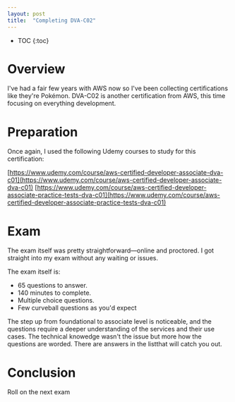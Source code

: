 ```yaml
---
layout: post
title:  "Completing DVA-C02"
---
```


* TOC
{:toc}

# Overview
I've had a fair few years with AWS now so I've been collecting certifications like they're Pokémon. DVA-C02 is another certification from AWS, this time focusing on everything development. 

# Preparation
Once again, I used the following Udemy courses to study for this certification:

[https://www.udemy.com/course/aws-certified-developer-associate-dva-c01](https://www.udemy.com/course/aws-certified-developer-associate-dva-c01)
[https://www.udemy.com/course/aws-certified-developer-associate-practice-tests-dva-c01](https://www.udemy.com/course/aws-certified-developer-associate-practice-tests-dva-c01)

# Exam
The exam itself was pretty straightforward—online and proctored. I got straight into my exam without any waiting or issues. 

The exam itself is:

- 65 questions to answer. 
- 140 minutes to complete.
- Multiple choice questions.
- Few curveball questions as you'd expect

The step up from foundational to associate level is noticeable, and the questions require a deeper understanding of the services and their use cases. The technical knowedge wasn't the issue but more how the questions are worded. There are answers in the listthat will catch you out.

# Conclusion
Roll on the next exam